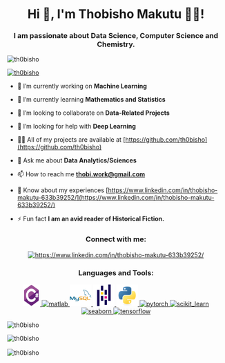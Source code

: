 <h1 align="center">Hi 👋, I'm Thobisho Makutu 👩‍💻!</h1>
<h3 align="center">I am passionate about Data Science, Computer Science and Chemistry.</h3>

<p align="left"> <img src="https://komarev.com/ghpvc/?username=th0bisho&label=Profile%20views&color=0e75b6&style=flat" alt="th0bisho" /> </p>

<p align="left"> <a href="https://github.com/ryo-ma/github-profile-trophy"><img src="https://github-profile-trophy.vercel.app/?username=th0bisho" alt="th0bisho" /></a> </p>

- 🔭 I’m currently working on **Machine Learning**

- 🌱 I’m currently learning **Mathematics and Statistics**

- 👯 I’m looking to collaborate on **Data-Related Projects**

- 🤝 I’m looking for help with **Deep Learning**

- 👨‍💻 All of my projects are available at [https://github.com/th0bisho](https://github.com/th0bisho)

- 💬 Ask me about **Data Analytics/Sciences**

- 📫 How to reach me **thobi.work@gmail.com**

- 📄 Know about my experiences [https://www.linkedin.com/in/thobisho-makutu-633b39252/](https://www.linkedin.com/in/thobisho-makutu-633b39252/)

- ⚡ Fun fact **I am an avid reader of Historical Fiction.**

<h3 align="center">Connect with me:</h3>
<p align="center">
<a href="https://linkedin.com/in/https://www.linkedin.com/in/thobisho-makutu-633b39252/" target="blank"><img align="center" src="https://raw.githubusercontent.com/rahuldkjain/github-profile-readme-generator/master/src/images/icons/Social/linked-in-alt.svg" alt="https://www.linkedin.com/in/thobisho-makutu-633b39252/" height="40" width="50" /></a>
</p>

<h3 align="center">Languages and Tools:</h3>
<p align="center"> <a href="https://www.w3schools.com/cs/" target="_blank" rel="noreferrer"> <img src="https://raw.githubusercontent.com/devicons/devicon/master/icons/csharp/csharp-original.svg" alt="csharp" width="40" height="50"/> </a> <a href="https://www.mathworks.com/" target="_blank" rel="noreferrer"> <img src="https://upload.wikimedia.org/wikipedia/commons/2/21/Matlab_Logo.png" alt="matlab" width="50" height="50"/> </a> <a href="https://www.mysql.com/" target="_blank" rel="noreferrer"> <img src="https://raw.githubusercontent.com/devicons/devicon/master/icons/mysql/mysql-original-wordmark.svg" alt="mysql" width="50" height="50"/> </a> <a href="https://pandas.pydata.org/" target="_blank" rel="noreferrer"> <img src="https://raw.githubusercontent.com/devicons/devicon/2ae2a900d2f041da66e950e4d48052658d850630/icons/pandas/pandas-original.svg" alt="pandas" width="50" height="50"/> </a> <a href="https://www.python.org" target="_blank" rel="noreferrer"> <img src="https://raw.githubusercontent.com/devicons/devicon/master/icons/python/python-original.svg" alt="python" width="50" height="50"/> </a> <a href="https://pytorch.org/" target="_blank" rel="noreferrer"> <img src="https://www.vectorlogo.zone/logos/pytorch/pytorch-icon.svg" alt="pytorch" width="50" height="50"/> </a> <a href="https://scikit-learn.org/" target="_blank" rel="noreferrer"> <img src="https://upload.wikimedia.org/wikipedia/commons/0/05/Scikit_learn_logo_small.svg" alt="scikit_learn" width="50" height="50"/> </a> <a href="https://seaborn.pydata.org/" target="_blank" rel="noreferrer"> <img src="https://seaborn.pydata.org/_images/logo-mark-lightbg.svg" alt="seaborn" width="55" height="55"/> </a> <a href="https://www.tensorflow.org" target="_blank" rel="noreferrer"> <img src="https://www.vectorlogo.zone/logos/tensorflow/tensorflow-icon.svg" alt="tensorflow" width="50" height="50"/> </a> </p>

<p><img align="center" src="https://github-readme-stats.vercel.app/api/top-langs?username=th0bisho&show_icons=true&locale=en&layout=compact" alt="th0bisho" /></p>

<p>&nbsp;<img align="left" src="https://github-readme-stats.vercel.app/api?username=th0bisho&show_icons=true&locale=en" alt="th0bisho" /></p>

<p><img align="center" src="https://github-readme-streak-stats.herokuapp.com/?user=th0bisho&" alt="th0bisho" /></p>
